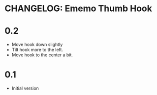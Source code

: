 # CHANGELOG: Ememo Thumb Hook
# 0.2
* Move hook down slightly
* Tilt hook more to the left.
* Move hook to the center a bit.
# 0.1
* Initial version

